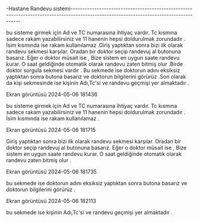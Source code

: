 -Hastane Randevu sistemi---------------------------------------------------------------------------------------------------------------------------------------

bu sisteme girmek için Ad ve TC numarasına ihtiyaç vardır. Tc kısmına sadece rakam yazabilirsiniz ve 11 hanenin hepsi doldurulmak zorundadır . İsim kısmında ise rakam kullanılamaz .Giriş yaptıktan sonra bizi ilk olarak randevu sekmesi karşılar. Oradan bir doktor seçip randevuj al butonuna basarız. Eğer o doktor müsait ise , Bize sistem en uygun saate randevu kurar. O saat geldiğinde otomatik olarak randevu zaten bitmiş olur .Birde doktor sorgula sekmesi vardır . Bu sekmede ise doktorun adını eksiksiz yaptıktan sonra butona basarız ve doktorun bilgilerini görürüz .Son olarak da kişi sekmesinde ise kişinin Adı,Tc'si ve randevu geçmişi yer almaktadır .

Ekran görüntüsü 2024-05-06 181436

bu sisteme girmek için Ad ve TC numarasına ihtiyaç vardır. Tc kısmına sadece rakam yazabilirsiniz ve 11 hanenin hepsi doldurulmak zorundadır . İsim kısmında ise rakam kullanılamaz .

Ekran görüntüsü 2024-05-06 181715

Giriş yaptıktan sonra bizi ilk olarak randevu sekmesi karşılar. Oradan bir doktor seçip randevuj al butonuna basarız. Eğer o doktor müsait ise , Bize sistem en uygun saate randevu kurar. O saat geldiğinde otomatik olarak randevu zaten bitmiş olur .

Ekran görüntüsü 2024-05-06 181735

bu sekmede ise doktorun adını eksiksiz yaptıktan sonra butona basarız ve doktorun bilgilerini görürüz .

Ekran görüntüsü 2024-05-06 182113

bu sekmede ise kişinin Adı,Tc'si ve randevu geçmişi yer almaktadır .

